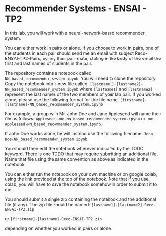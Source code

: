 # Recommender Systems - ENSAI - TP2
In this lab, you will work with a neural-network-based recommender system. 

You can either work in pairs or alone. If you choose to work in pairs, one of the students in each pair should send me an email with subject  Reco-ENSAI-TP2-Pairs, cc-ing their pair-mate, stating in the body of the email the first and last names of students in the pair.


The repository contains a notebook called `NN_based_recommender_system.ipynb`. You will need to clone the repository. Copy the notebook into a new file called: 
```[lastname1]-[lastname2]-NN_based_recommender_system.ipynb``` 
where ```[lastname1]``` and ```[lastname2]``` represent the last names of the two members of your lab pair. If you worked alone, please use the following format for the file name. 
```[firstname]-[lastname]-NN_based_recommender_system.ipynb``` 

For example, a group with Mr. John Doe and Jane Appleseed will name their file as follows:
```Appleseed-Doe-NN_based_recommender_system.ipynb``` or ```Doe-Appleseed-NN_based_recommender_system.ipynb```. 

If John Doe works alone, he will instead use the following filename: 
```John-Doe-NN_based_recommender_system.ipynb```. 

You should then edit the notebook wherever indicated by the TODO keyword. There is one TODO that may require submitting an additional file. Name that file using the same convention as above as indicated in the notebook. 

You can either run the notebook on your own machine or on google colab, using the link provided at the top of the notebook. Note that if you use colab, you will have to save the notebook somehow in order to submit it to me. 

You should submit a single zip containing the notebook and the additional file (if any). The zip file should be named: 
```[lastname1]-[lastname2]-Reco-ENSAI-TP2.zip```

or 
```[firstname]-[lastname]-Reco-ENSAI-TP2.zip```

depending on whether you worked in pairs or alone. 
